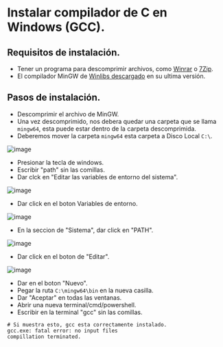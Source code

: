 # Instalar compilador de C en Windows (GCC).
## Requisitos de instalación.
- Tener un programa para descomprimir archivos, como [Winrar](https://www.win-rar.com/predownload.html?&L=0) o [7Zip](https://www.7-zip.org/).
- El compilador MinGW de [Winlibs descargado](https://winlibs.com/) en su ultima versión.

## Pasos de instalación.
- Descomprimir el archivo de MinGW.
- Una vez descomprimido, nos debera quedar una carpeta que se llama `mingw64`, esta puede estar dentro de la carpeta descomprimida.
- Deberemos mover la carpeta `mingw64` esta carpeta a Disco Local `C:\`.

![image](https://github.com/user-attachments/assets/e84541d6-b0e1-4320-8ff2-0793a8a36a57)

- Presionar la tecla de windows.
- Escribir "path" sin las comillas.
- Dar clck en "Editar las variables de entorno del sistema".

![image](https://github.com/user-attachments/assets/fb13e532-69fe-4c62-83c2-ab426c8aa014)

- Dar click en el boton Variables de entorno.

![image](https://github.com/user-attachments/assets/ca5f4117-e929-42ed-b54b-d5462a88233f)

- En la seccion de "Sistema", dar click en "PATH".

![image](https://github.com/user-attachments/assets/7ec03fe7-7327-42cf-acc7-59770c43e4e4)

- Dar click en el boton de "Editar".

![image](https://github.com/user-attachments/assets/1652de67-da0b-4c52-9590-b0e3f69acade)

- Dar en el boton "Nuevo".
- Pegar la ruta `C:\mingw64\bin` en la nueva casilla.
- Dar "Aceptar" en todas las ventanas.
- Abrir una nueva terminal/cmd/powershell.
- Escribir en la terminal "gcc" sin las comillas.

```
# Si muestra esto, gcc esta correctamente instalado.
gcc.exe: fatal error: no input files
compillation terminated.
```
